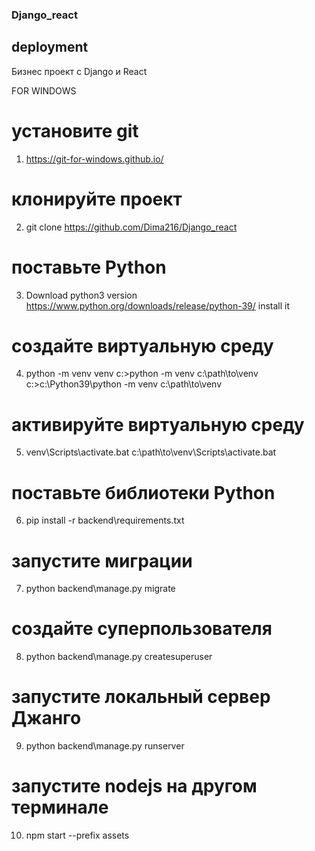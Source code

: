 ### Django_react

## deployment

Бизнес проект с Django и React

FOR WINDOWS

# установите git
1. https://git-for-windows.github.io/

# клонируйте проект
2. git clone https://github.com/Dima216/Django_react

# поставьте Python
3. Download python3 version https://www.python.org/downloads/release/python-39/ install it

# создайте виртуальную среду
4. python -m venv venv
   c:\>python -m venv c:\path\to\venv
   c:\>c:\Python39\python -m venv c:\path\to\venv

# активируйте виртуальную среду
5. venv\Scripts\activate.bat
   c:\path\to\venv\Scripts\activate.bat

# поставьте библиотеки Python
6. pip install -r backend\requirements.txt

# запустите миграции
7. python backend\manage.py migrate

# создайте суперпользователя
8. python backend\manage.py createsuperuser

# запустите локальный сервер Джанго
9. python backend\manage.py runserver

# запустите nodejs на другом терминале
10. npm start --prefix assets
